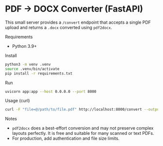 # PDF → DOCX Converter (FastAPI)

This small server provides a `/convert` endpoint that accepts a single PDF upload and returns a `.docx` converted using `pdf2docx`.

Requirements

- Python 3.9+

Install

```bash
python3 -m venv .venv
source .venv/bin/activate
pip install -r requirements.txt
```

Run

```bash
uvicorn app:app --host 0.0.0.0 --port 8000
```

Usage (curl)

```bash
curl -F "file=@/path/to/file.pdf" http://localhost:8000/convert --output converted.docx
```

Notes

- `pdf2docx` does a best-effort conversion and may not preserve complex layouts perfectly. It is free and suitable for many scanned or text PDFs.
- For production, add authentication and file size limits.
